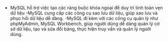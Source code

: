 - MySQL hỗ trợ việc tạo các ràng buộc khóa ngoại để duy trì tính toàn vẹn dữ liệu
-MySQL cung cấp các công cụ sao lưu dữ liệu, giúp sao lưu và phục hồi dữ liệu dễ dàng.
-MySQL đi kèm với các công cụ quản lý như phpMyAdmin, MySQL Workbench, giúp người dùng dễ dàng quản lý cơ sở dữ liệu, tạo và sửa đổi bảng, thực hiện truy vấn và quản lý người dùng.
